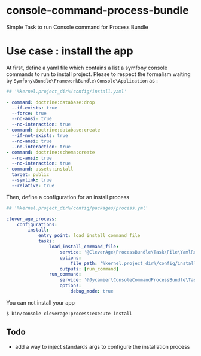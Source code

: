 console-command-process-bundle
===

Simple Task to run Console command for Process Bundle

# Use case : install the app

At first, define a yaml file which contains a list a symfony console commands to run to install project.
Please to respect the formalism waiting by `Symfony\Bundle\FrameworkBundle\Console\Application` as : 

```yaml
## '%kernel.project_dir%/config/install.yaml'

- command: doctrine:database:drop
  --if-exists: true
  --force: true
  --no-ansi: true 
  --no-interaction: true
- command: doctrine:database:create
  --if-not-exists: true
  --no-ansi: true 
  --no-interaction: true
- command: doctrine:schema:create
  --no-ansi: true 
  --no-interaction: true
- command: assets:install
  target: public
  --symlink: true
  --relative: true
```

Then, define a configuration for an install process

```yaml
## '%kernel.project_dir%/config/packages/process.yml'

clever_age_process:
    configurations:
        install:
            entry_point: load_install_command_file
            tasks:
                load_install_command_file:
                    service: '@CleverAge\ProcessBundle\Task\File\YamlReaderTask'
                    options:
                        file_path: '%kernel.project_dir%/config/install.yaml'
                    outputs: [run_command]
                run_command:
                    service: '@Jycamier\ConsoleCommandProcessBundle\Task\ConsoleApplicationTask'
                    options:
                        debug_mode: true
```

You can not install your app

```bash
$ bin/console cleverage:process:execute install
```

## Todo
* add a way to inject standards args to configure the installation process
 
 

